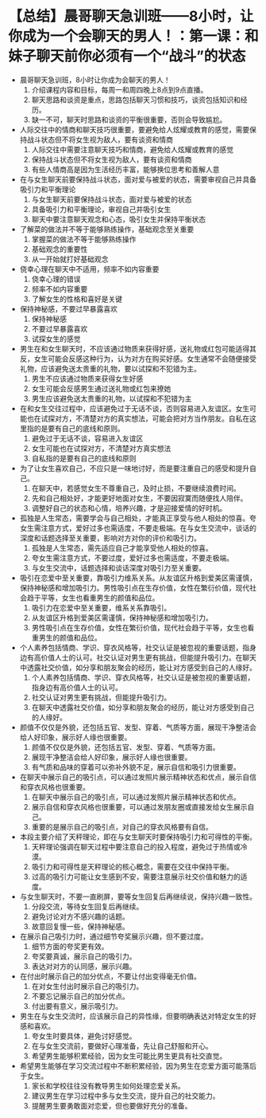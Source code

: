 # 【总结】晨哥聊天急训班——8小时，让你成为一个会聊天的男人！：第一课：和妹子聊天前你必须有一个“战斗”的状态

-   晨哥聊天急训班，8小时让你成为会聊天的男人！
    1.  介绍课程内容和目标，每周一和周四晚上8点到9点直播。
    2.  聊天思路和谈资是重点，思路包括聊天习惯和技巧，谈资包括知识和经历。
    3.  缺一不可，聊天时思路和谈资的平衡很重要，否则会导致尴尬。
-   人际交往中的情商和聊天技巧很重要，要避免给人炫耀或教育的感觉，需要保持战斗状态但不将女生视为敌人，要有谈资和情商
    1.  人际交往中需要注意聊天技巧和情商，避免给人炫耀或教育的感觉
    2.  保持战斗状态但不将女生视为敌人，要有谈资和情商
    3.  有些人情商高是因为生活经历丰富，能够换位思考和善解人意
-   在与女生聊天前要保持战斗状态，面对爱与被爱的状态，需要审视自己并具备吸引力和平衡理论
    1.  与女生聊天前要保持战斗状态，面对爱与被爱的状态
    2.  具备吸引力和平衡理论，审视自己并吸引女生
    3.  聊天中要注意聊天观念和心态，吸引女生并保持平衡状态
-   了解菜的做法并不等于能够熟练操作，基础观念至关重要
    1.  掌握菜的做法不等于能够熟练操作
    2.  基础观念的重要性
    3.  从一开始就打好基础观念
-   侥幸心理在聊天中不适用，频率不如内容重要
    1.  侥幸心理的错误
    2.  频率不如内容重要
    3.  了解女生的性格和喜好是关键
-   保持神秘感，不要过早暴露喜欢
    1.  保持神秘感
    2.  不要过早暴露喜欢
    3.  试探女生的感觉
-   男生在和女生聊天时，不应该通过物质来获得好感，送礼物或红包可能适得其反，女生可能会反感这种行为，认为对方在购买好感。女生通常不会随便接受礼物，应该避免送太贵重的礼物，要以试探和不犯错为主。
    1.  男生不应该通过物质来获得女生好感
    2.  女生可能会反感男生通过送礼物或红包来撩她
    3.  男生应该避免送太贵重的礼物，以试探和不犯错为主
-   在和女生交往过程中，应该避免过于无话不谈，否则容易进入友谊区。女生可能也在试探对方，不清楚对方的真实想法，可能会把对方当作朋友。自私在这里指的是要有自己的底线和原则。
    1.  避免过于无话不谈，容易进入友谊区
    2.  女生可能也在试探对方，不清楚对方真实想法
    3.  自私指的是要有自己的底线和原则
-   为了让女生喜欢自己，不应只是一味地讨好，而是要注重自己的感受和提升自己。
    1.  在聊天中，若感觉女生不尊重自己，及时止损，不要继续浪费时间。
    2.  先和自己相处好，才能更好地面对女生，不要因寂寞而随便找人陪伴。
    3.  调整好自己的状态和心情，培养兴趣，才是迎接爱情的好时机。
-   孤独是人生常态，需要学会与自己相处，才能真正享受与他人相处的惊喜。夸女生需注意方式，爱好过多也需适度，不要走极端。在与女生交流中，谈话的深度和话题选择至关重要，影响对方对你的评价和吸引力。
    1.  孤独是人生常态，需先适应自己才能享受他人相处的惊喜。
    2.  夸女生需注意方式，不要过度，爱好过多也需适度，不要走极端。
    3.  与女生交流中，话题选择和谈话深度对吸引力至关重要。
-   吸引在恋爱中至关重要，靠吸引力维系关系。从友谊区升格到爱美区需谨慎，保持神秘感和增加吸引力。男性吸引点在生存价值，女性在繁衍价值，现代社会趋于平等，女生也看重男生的颜值和品位。
    1.  吸引力在恋爱中至关重要，维系关系靠吸引。
    2.  从友谊区升格到爱美区需谨慎，保持神秘感和增加吸引力。
    3.  男性吸引点在生存价值，女性在繁衍价值，现代社会趋于平等，女生也看重男生的颜值和品位。
-   个人素养包括情商、学识、穿衣风格等，社交认证是被忽视的重要话题，指身边有高价值人士的认可。社交认证对男生更有挑战，但能提升吸引力。在聊天中透露社交价值，如分享和朋友聚会的经历，能让对方感受到自己的人缘好。
    1.  个人素养包括情商、学识、穿衣风格等，社交认证是被忽视的重要话题，指身边有高价值人士的认可。
    2.  社交认证对男生更有挑战，但能提升吸引力。
    3.  在聊天中透露社交价值，如分享和朋友聚会的经历，能让对方感受到自己的人缘好。
-   颜值不仅仅是外貌，还包括五官、发型、穿着、气质等方面，展现干净整洁会给人好印象，展示好人缘也很重要。
    1.  颜值不仅仅是外貌，还包括五官、发型、穿着、气质等方面。
    2.  展现干净整洁会给人好印象，展示好人缘也很重要。
    3.  有气质和品味的穿着可以弥补外貌不足，展示自信和吸引力很重要。
-   在聊天中展示自己的吸引点，可以通过发照片展示精神状态和优点，展示自信和穿衣风格也很重要。
    1.  在聊天中展示自己的吸引点，可以通过发照片展示精神状态和优点。
    2.  展示自信和穿衣风格也很重要，可以通过发朋友圈或直接发给女生展示自己。 
    3.  重要的是展示自己的吸引点，对自己的穿衣风格要有自信。
-   本段主要介绍了天秤理论，即在与女生聊天时要保持吸引力和可得性的平衡。
    1.  天秤理论强调在聊天过程中要注意自己的投入程度，避免过于热情或冷漠。
    2.  吸引力和可得性是天秤理论的核心概念，需要在交往中保持平衡。
    3.  过高的吸引力可能让女生感到不安，需要注意展示社交价值和魅力的适度。
-   与女生聊天时，不要一直刷屏，要等女生回复后再继续说，保持兴趣一致性。
    1.  分段交流，等待女生回复后再继续。
    2.  避免讨论对方不感兴趣的话题。
    3.  故意回复慢一些，保持神秘感。
-   在展示自己吸引力时，通过细节夸奖展示兴趣，但不要过度。
    1.  细节方面的夸奖更有效。
    2.  夸奖要真诚，展示自己的吸引力。
    3.  表达对对方的认同感，展示兴趣。
-   在付出时展示自己的加分优点，不要让付出变得毫无价值。
    1.  在对女生付出时展示自己的吸引力。
    2.  不要忘记展示自己的加分优点。
    3.  付出要有意义，展示吸引力。
-   男生在与女生交流时，应该展示自己的异性缘，但要明确表达对特定女生的好感和喜欢。
    1.  夸女生时要具体，避免讨好感觉。
    2.  在与女生交流前，要做好心理准备，先让自己舒服和开心。
    3.  希望男生能够积累经验，因为女生可能比男生更具有社交直觉。
-   希望男生能够在学习交流过程中不断积累经验，因为男生在恋爱方面可能落后于女生。
    1.  家长和学校往往没有教导男生如何处理恋爱关系。
    2.  建议男生在学习过程中多与女生交流，提升自己的社交能力。
    3.  提醒男生要勇敢面对恋爱，但也要做好充分的准备。
